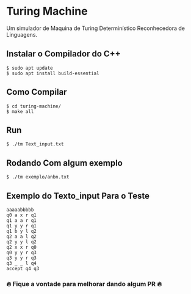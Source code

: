 # Turing Machine

Um simulador de Maquina de Turing Determinístico Reconhecedora de Linguagens.

## Instalar o Compilador do C++
```
$ sudo apt update
$ sudo apt install build-essential
```
## Como Compilar
```
$ cd turing-machine/
$ make all
```
## Run
```
$ ./tm Text_input.txt
```
## Rodando Com algum exemplo
```
$ ./tm exemplo/anbn.txt
```

## Exemplo do Texto_input Para o Teste
```
aaaaabbbbb
q0 a x r q1
q1 a a r q1
q1 y y r q1
q1 b y l q2
q2 a a l q2
q2 y y l q2
q2 x x r q0
q0 y y r q3
q3 y y r q3
q3 _ _ l q4
accept q4 q3
```

### 🔥 Fique a vontade para melhorar dando algum PR 🔥